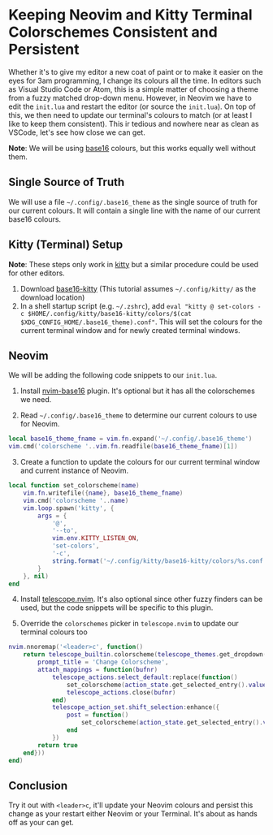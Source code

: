 # Keeping Neovim and Kitty Terminal Colorschemes Consistent and Persistent

Whether it's to give my editor a new coat of paint or to make it easier on the eyes for 3am programming, I change its colours all the time. In editors such as Visual Studio Code or Atom, this is a simple matter of choosing a theme from a fuzzy matched drop-down menu. However, in Neovim we have to edit the `init.lua` and restart the editor (or source the `init.lua`). On top of this, we then need to update our terminal's colours to match (or at least I like to keep them consistent). This ir tedious and nowhere near as clean as VSCode, let's see how close we can get.

**Note**: We will be using [base16](https://github.com/chriskempson/base16) colours, but this works equally well without them.

## Single Source of Truth

We will use a file `~/.config/.base16_theme` as the single source of truth for our current colours. It will contain a single line with the name of our current base16 colours.

## Kitty (Terminal) Setup

**Note**: These steps only work in [kitty](https://sw.kovidgoyal.net/kitty/) but a similar procedure could be used for other editors.

1. Download [base16-kitty](https://github.com/kdrag0n/base16-kitty) (This tutorial assumes `~/.config/kitty/` as the download location)
2. In a shell startup script (e.g. `~/.zshrc`), add `eval "kitty @ set-colors -c $HOME/.config/kitty/base16-kitty/colors/$(cat $XDG_CONFIG_HOME/.base16_theme).conf"`. This will set the colours for the current terminal window and for newly created terminal windows.

## Neovim

We will be adding the following code snippets to our `init.lua`.

1. Install [nvim-base16](https://github.com/rrethy/nvim-base16) plugin. It's optional but it has all the colorschemes we need.

2. Read `~/.config/.base16_theme` to determine our current colours to use for Neovim.

```lua
local base16_theme_fname = vim.fn.expand('~/.config/.base16_theme')
vim.cmd('colorscheme '..vim.fn.readfile(base16_theme_fname)[1])
```

3. Create a function to update the colours for our current terminal window and current instance of Neovim.

```lua
local function set_colorscheme(name)
    vim.fn.writefile({name}, base16_theme_fname)
    vim.cmd('colorscheme '..name)
    vim.loop.spawn('kitty', {
        args = {
            '@',
            '--to',
            vim.env.KITTY_LISTEN_ON,
            'set-colors',
            '-c',
            string.format('~/.config/kitty/base16-kitty/colors/%s.conf', name)
        }
    }, nil)
end
```

4. Install [telescope.nvim](https://github.com/nvim-telescope/telescope.nvim). It's also optional since other fuzzy finders can be used, but the code snippets will be specific to this plugin.

5. Override the `colorschemes` picker in `telescope.nvim` to update our terminal colours too

```lua
nvim.nnoremap('<leader>c', function()
    return telescope_builtin.colorscheme(telescope_themes.get_dropdown({
        prompt_title = 'Change Colorscheme',
        attach_mappings = function(bufnr)
            telescope_actions.select_default:replace(function()
                set_colorscheme(action_state.get_selected_entry().value)
                telescope_actions.close(bufnr)
            end)
            telescope_action_set.shift_selection:enhance({
                post = function()
                    set_colorscheme(action_state.get_selected_entry().value)
                end
            })
        return true
    end}))
end)
```

## Conclusion

Try it out with `<leader>c`, it'll update your Neovim colours and persist this change as your restart either Neovim or your Terminal. It's about as hands off as your can get.
